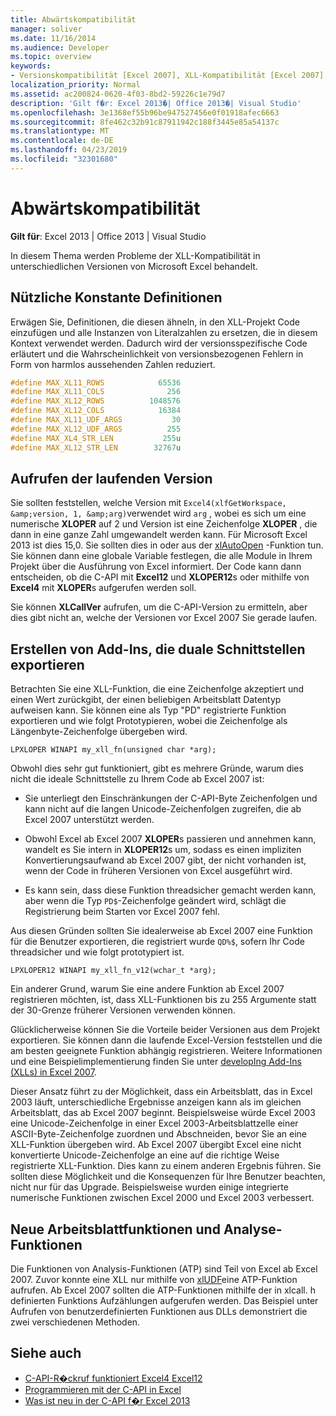```yaml
---
title: Abwärtskompatibilität
manager: soliver
ms.date: 11/16/2014
ms.audience: Developer
ms.topic: overview
keywords:
- Versionskompatibilität [Excel 2007], XLL-Kompatibilität [Excel 2007], Abwärtskompatibilität [Excel 2007]
localization_priority: Normal
ms.assetid: ac200824-0620-4f03-8bd2-59226c1e79d7
description: 'Gilt f�r: Excel 2013�| Office 2013�| Visual Studio'
ms.openlocfilehash: 3e1368ef55b96be947527456e0f01918afec6663
ms.sourcegitcommit: 8fe462c32b91c87911942c188f3445e85a54137c
ms.translationtype: MT
ms.contentlocale: de-DE
ms.lasthandoff: 04/23/2019
ms.locfileid: "32301680"
---
```

# <a name="backward-compatibility"></a>Abwärtskompatibilität

**Gilt für**: Excel 2013 | Office 2013 | Visual Studio 
  
In diesem Thema werden Probleme der XLL-Kompatibilität in unterschiedlichen Versionen von Microsoft Excel behandelt.
  
## <a name="useful-constant-definitions"></a>Nützliche Konstante Definitionen

Erwägen Sie, Definitionen, die diesen ähneln, in den XLL-Projekt Code einzufügen und alle Instanzen von Literalzahlen zu ersetzen, die in diesem Kontext verwendet werden. Dadurch wird der versionsspezifische Code erläutert und die Wahrscheinlichkeit von versionsbezogenen Fehlern in Form von harmlos aussehenden Zahlen reduziert.
  
```cpp
#define MAX_XL11_ROWS            65536
#define MAX_XL11_COLS              256
#define MAX_XL12_ROWS          1048576
#define MAX_XL12_COLS            16384
#define MAX_XL11_UDF_ARGS           30
#define MAX_XL12_UDF_ARGS          255
#define MAX_XL4_STR_LEN           255u
#define MAX_XL12_STR_LEN        32767u
```

## <a name="getting-the-running-version"></a>Aufrufen der laufenden Version

Sie sollten feststellen, welche Version mit `Excel4(xlfGetWorkspace, &amp;version, 1, &amp;arg)`verwendet wird `arg` , wobei es sich um eine numerische **XLOPER** auf 2 und Version ist eine Zeichenfolge **XLOPER** , die dann in eine ganze Zahl umgewandelt werden kann. Für Microsoft Excel 2013 ist dies 15,0. Sie sollten dies in oder aus der [xlAutoOpen](xlautoopen.md) -Funktion tun. Sie können dann eine globale Variable festlegen, die alle Module in Ihrem Projekt über die Ausführung von Excel informiert. Der Code kann dann entscheiden, ob die C-API mit **Excel12** und **XLOPER12**s oder mithilfe von **Excel4** mit **XLOPER**s aufgerufen werden soll.
  
Sie können **XLCallVer** aufrufen, um die C-API-Version zu ermitteln, aber dies gibt nicht an, welche der Versionen vor Excel 2007 Sie gerade laufen. 
  
## <a name="creating-add-ins-that-export-dual-interfaces"></a>Erstellen von Add-Ins, die duale Schnittstellen exportieren

Betrachten Sie eine XLL-Funktion, die eine Zeichenfolge akzeptiert und einen Wert zurückgibt, der einen beliebigen Arbeitsblatt Datentyp aufweisen kann. Sie können eine als Typ "PD" registrierte Funktion exportieren und wie folgt Prototypieren, wobei die Zeichenfolge als Längenbyte-Zeichenfolge übergeben wird.
  
`LPXLOPER WINAPI my_xll_fn(unsigned char *arg);`
  
Obwohl dies sehr gut funktioniert, gibt es mehrere Gründe, warum dies nicht die ideale Schnittstelle zu Ihrem Code ab Excel 2007 ist:
  
- Sie unterliegt den Einschränkungen der C-API-Byte Zeichenfolgen und kann nicht auf die langen Unicode-Zeichenfolgen zugreifen, die ab Excel 2007 unterstützt werden.
    
- Obwohl Excel ab Excel 2007 **XLOPER**s passieren und annehmen kann, wandelt es Sie intern in **XLOPER12**s um, sodass es einen impliziten Konvertierungsaufwand ab Excel 2007 gibt, der nicht vorhanden ist, wenn der Code in früheren Versionen von Excel ausgeführt wird.
    
- Es kann sein, dass diese Funktion threadsicher gemacht werden kann, aber wenn die Typ `PD$`-Zeichenfolge geändert wird, schlägt die Registrierung beim Starten vor Excel 2007 fehl.
    
Aus diesen Gründen sollten Sie idealerweise ab Excel 2007 eine Funktion für die Benutzer exportieren, die registriert wurde `QD%$`, sofern Ihr Code threadsicher und wie folgt prototypiert ist.
  
`LPXLOPER12 WINAPI my_xll_fn_v12(wchar_t *arg);`
  
Ein anderer Grund, warum Sie eine andere Funktion ab Excel 2007 registrieren möchten, ist, dass XLL-Funktionen bis zu 255 Argumente statt der 30-Grenze früherer Versionen verwenden können.
  
Glücklicherweise können Sie die Vorteile beider Versionen aus dem Projekt exportieren. Sie können dann die laufende Excel-Version feststellen und die am besten geeignete Funktion abhängig registrieren. Weitere Informationen und eine Beispielimplementierung finden Sie unter [developIng Add-Ins (XLLs) in Excel 2007](https://msdn.microsoft.com/library/aa730920.aspx).
  
Dieser Ansatz führt zu der Möglichkeit, dass ein Arbeitsblatt, das in Excel 2003 läuft, unterschiedliche Ergebnisse anzeigen kann als im gleichen Arbeitsblatt, das ab Excel 2007 beginnt. Beispielsweise würde Excel 2003 eine Unicode-Zeichenfolge in einer Excel 2003-Arbeitsblattzelle einer ASCII-Byte-Zeichenfolge zuordnen und Abschneiden, bevor Sie an eine XLL-Funktion übergeben wird. Ab Excel 2007 übergibt Excel eine nicht konvertierte Unicode-Zeichenfolge an eine auf die richtige Weise registrierte XLL-Funktion. Dies kann zu einem anderen Ergebnis führen. Sie sollten diese Möglichkeit und die Konsequenzen für Ihre Benutzer beachten, nicht nur für das Upgrade. Beispielsweise wurden einige integrierte numerische Funktionen zwischen Excel 2000 und Excel 2003 verbessert.
  
## <a name="new-worksheet-functions-and-analysis-toolpak-functions"></a>Neue Arbeitsblattfunktionen und Analyse-Funktionen

Die Funktionen von Analysis-Funktionen (ATP) sind Teil von Excel ab Excel 2007. Zuvor konnte eine XLL nur mithilfe von [xlUDF](xludf.md)eine ATP-Funktion aufrufen. Ab Excel 2007 sollten die ATP-Funktionen mithilfe der in xlcall. h definierten Funktions Aufzählungen aufgerufen werden. Das Beispiel unter Aufrufen von benutzerdefinierten Funktionen aus DLLs demonstriert die zwei verschiedenen Methoden.
  
## <a name="see-also"></a>Siehe auch

- [C-API-R�ckruf funktioniert Excel4 Excel12](c-api-callback-functions-excel4-excel12.md) 
- [Programmieren mit der C-API in Excel](programming-with-the-c-api-in-excel.md)
- [Was ist neu in der C-API f�r Excel 2013](what-s-new-in-the-c-api-for-excel.md)

